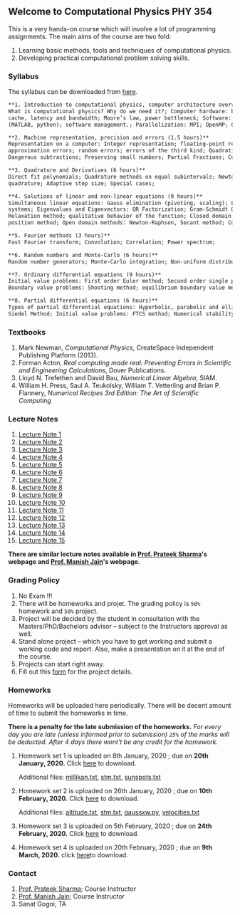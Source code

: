 ## Welcome to Computational Physics PHY 354

This is a very hands-on course which will involve a lot of programming assignments. The main aims of the course are two fold:
1. Learning basic methods, tools and techniques of computational physics.
2. Developing practical computational problem solving skills.

### Syllabus

The syllabus can be downloaded from [here](https://github.com/iiscphy354/computational-physics/blob/master/Course_syllabus.pdf).

```markdown
**1. Introduction to computational physics, computer architecture overview, tools of computational physics (3 hours)**
What is computational physics? Why do we need it?; Computer hardware: basic computer architecture, hierarchical memory,
cache, latency and bandwidth; Moore’s law, power bottleneck; Software: compiled (Fortran, C) vs. interpreted languages
(MATLAB, python); software management.; Parallelization: MPI; OpenMP; CUDA.

**2. Machine representation, precision and errors (1.5 hours)**
Representation on a computer: Integer representation; floating-point representation; Machine precision; Errors: round-off;
approximation errors; random errors; errors of the third kind; Quadratic equations; Power series; Delicate numerical expressions; 
Dangerous subtractions; Preserving small numbers; Partial Fractions; Cubic equations; Sketching functions;

**3. Quadrature and Derivatives (6 hours)**
Direct fit polynomials; Quadrature methods on equal subintervals; Newton-Cotes formula; Romberg Extrapolation; Gaussian 
quadrature; Adaptive step size; Special cases;

**4. Solutions of linear and non-linear equations (9 hours)**
Simultaneous linear equations: Gauss elimination (pivoting, scaling); LU factorization; Calculating inverse; Tri-diagonal 
systems; Eigenvalues and Eigenvectors: QR Factorization; Gram-Schmidt Orthogonalization; Real roots of single variable function; 
Relaxation method; qualitative behavior of the function; Closed domain methods (bracketing): Bisection; False
position method; Open domain methods: Newton-Raphson, Secant method; Complications; Roots of polynomials; Roots of non-linear equations;

**5. Fourier methods (3 hours)**
Fast Fourier transform; Convolution; Correlation; Power spectrum;

**6. Random numbers and Monte-Carlo (6 hours)**
Random number generators; Monte-Carlo integration; Non-uniform distribution; Random Walk; Metropolis algorithm;

**7. Ordinary differential equations (9 hours)**
Initial value problems: First order Euler method; Second order single point methods; RungeKutta methods; Multipoint methods; 
Boundary value problems: Shooting method; equilibrium boundary value method;

**8. Partial differential equations (6 hours)**
Types of partial differential equations: Hyperbolic, parabolic and elliptic; Boundary value problems: Overrelaxation; Gauss-
Siedel Method; Initial value problems: FTCS method; Numerical stability; Implicit and Crank-Nicolson methods; Spectral methods;
```

### Textbooks
1. Mark Newman, *Computational Physics*, CreateSpace Independent Publishing Platform
(2013).
2. Forman Acton, *Real computing made real: Preventing Errors in Scientific and Engineering Calculations*, Dover Publications.
3. Lloyd N. Trefethen and David Bau, *Numerical Linear Algebra*, SIAM.
4. William H. Press, Saul A. Teukolsky, William T. Vetterling and Brian P. Flannery,
*Numerical Recipes 3rd Edition: The Art of Scientific Computing*

### Lecture Notes

1.  [Lecture Note 1](https://github.com/iiscphy354/computational-physics/blob/master/lec1.pdf)
2.  [Lecture Note 2](https://github.com/iiscphy354/computational-physics/blob/master/Lec2.pdf)
3.  [Lecture Note 3](https://github.com/iiscphy354/computational-physics/blob/master/Lec3.pdf)
4.  [Lecture Note 4](https://github.com/iiscphy354/computational-physics/blob/master/Lec4.pdf)
5.  [Lecture Note 5](https://github.com/iiscphy354/computational-physics/blob/master/Lec5.pdf)
6.  [Lecture Note 6](https://github.com/iiscphy354/computational-physics/blob/master/Lec6.pdf)
7.  [Lecture Note 7](https://github.com/iiscphy354/computational-physics/blob/master/Lec7.pdf)
8.  [Lecture Note 8](https://github.com/iiscphy354/computational-physics/blob/master/Lec8.pdf)
9.  [Lecture Note 9](https://github.com/iiscphy354/computational-physics/blob/master/Lec_deriv.pdf)
10. [Lecture Note 10](https://github.com/iiscphy354/computational-physics/blob/master/Lec10_ps.pdf)
11. [Lecture Note 11](https://github.com/iiscphy354/computational-physics/blob/master/Lec11_ps.pdf)
12. [Lecture Note 12](https://github.com/iiscphy354/computational-physics/blob/master/Lec16_ps.pdf)
13. [Lecture Note 13](https://github.com/iiscphy354/computational-physics/blob/master/Lec17_ps.pdf)
14. [Lecture Note 14](https://github.com/iiscphy354/computational-physics/blob/master/Lec18_ps.pdf)
15. [Lecture Note 15](https://github.com/iiscphy354/computational-physics/blob/master/Lec19_ps.pdf)


**There are similar lecture notes available in [Prof. Prateek Sharma](http://www.physics.iisc.ernet.in/~prateek/numerical_analysis/)'s webpage and [Prof. Manish Jain](http://www.physics.iisc.ernet.in/~mjain/pages/teaching.html)'s webpage.**

### Grading Policy
1. No Exam !!!
2. There will be homeworks and projet. The grading policy is `50%` homework and `50%` project.
3. Project will be decided by the student in consultation with the Masters/PhD/Bachelors advisor 
– subject to the Instructors approval as well.
4. Stand alone project – which you have to get working and submit a working code and report. 
Also, make a presentation on it at the end of the course.
5. Projects can start right away.
6. Fill out this [form](https://docs.google.com/forms/d/e/1FAIpQLSctryH59M0CnUrANmlk7TtrTKaTQHK3JcTsYEoeGV1Qh6iiIg/viewform?usp=sf_link) for the project details.

### Homeworks
Homeworks will be uploaded here periodically. There will be decent amount of time to submit the homeworks in time.

**There is a penalty for the late submission of the homeworks.** 
*For every day you are late (unless informed prior to submission) `25%` of the marks will be deducted. After 4 days there wont't be any credit for the homework.*

1. Homework set 1 is uploaded on 8th January, 2020 ; due on **20th January, 2020.**
   Click [here](https://github.com/iiscphy354/computational-physics/blob/master/HW1.pdf) to download.
   
   Additional files: [millikan.txt](https://raw.githubusercontent.com/iiscphy354/computational-physics/master/millikan.txt), 
   [stm.txt](https://raw.githubusercontent.com/iiscphy354/computational-physics/master/stm.txt), 
   [sunspots.txt](https://raw.githubusercontent.com/iiscphy354/computational-physics/master/sunspots.txt)

2. Homework set 2 is uploaded on 26th January, 2020 ; due on **10th February, 2020.**
   Click [here](https://github.com/iiscphy354/computational-physics/blob/master/HW2.pdf) to download.

   Additional files: [altitude.txt](https://github.com/iiscphy354/computational-physics/blob/master/altitude.txt),
   [stm.txt](https://github.com/iiscphy354/computational-physics/blob/master/stm.txt), 
   [gaussxw.py](https://github.com/iiscphy354/computational-physics/blob/master/gaussxw.py),
   [velocities.txt](https://github.com/iiscphy354/computational-physics/blob/master/velocities.txt)
  
3. Homework set 3 is uploaded on 5th February, 2020 ; due on **24th February, 2020.**
   Click [here](https://github.com/iiscphy354/computational-physics/blob/master/HW3.pdf) to download.
  
4. Homework set 4 is uploaded on 20th February, 2020 ; due on **9th March, 2020.**
   click [here](https://github.com/iiscphy354/computational-physics/blob/master/HW4.zip)to download.
   



### Contact
1. [Prof. Prateek Sharma](http://www.physics.iisc.ernet.in/~prateek/); 
   Course Instructor
2. [Prof. Manish Jain](http://www.physics.iisc.ernet.in/~mjain/); 
   Course Instructor
3. Sanat Gogoi; 
   TA

